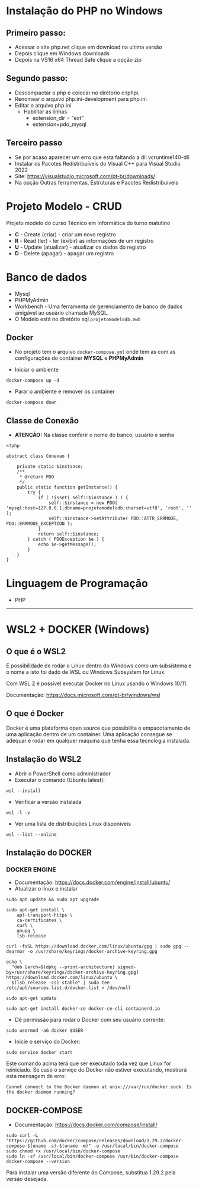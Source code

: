 # Instalação do PHP no Windows
## Primeiro passo:
- Acessar o site php.net clique em download na ultima versão
- Depois clique em Windows downloads
- Depois na VS16 x64 Thread Safe clique a opção zip

## Segundo passo:
- Descompactar o php e colocar no diretorio c:\php\
- Renomear o arquivo php.ini-development para php.ini
- Editar o arquivo php.ini
  - Habilitar as linhas
     - extension_dir = "ext"
	 - extension=pdo_mysql

## Terceiro passo
- Se por acaso aparecer um erro que esta faltando a dll vcruntime140-dll
- Instalar os Pacotes Redistribuíveis do Visual C++ para Visual Studio 2022
- Site: https://visualstudio.microsoft.com/pt-br/downloads/
- Na opção Outras ferramentas, Estruturas e Pacotes Redistribuíveis


# Projeto Modelo - CRUD

Projeto modelo do curso Técnico em Informática do turno matutino

 - **C** - Create (criar) - criar um novo registro
 - **R** - Read (ler) - ler (exibir) as informações de um registro
 - **U** - Update (atualizar) - atualizar os dados do registro
 - **D** - Delete (apagar) - apagar um registro

# Banco de dados

 - Mysql
 - PHPMyAdmin
 - Workbench -  Uma ferramenta de gerenciamento de banco de dados amigável ao usuário chamada MySQL.
 - O Modelo está no diretório sql ```projetomodelodb.mwb```

## Docker

- No projeto tem o arquivo ```docker-compose.yml``` onde tem as com as configurações do container **MYSQL** e **PHPMyAdmin**
  
* Iniciar o ambiente

```
docker-compose up -d
```
* Parar o ambiente e remover os container

```
docker-compose down
```  

## Classe de Conexão

- **ATENÇÃO:** Na classe conferir o nome do banco, usuário e senha

```
<?php

abstract class Conexao {

    private static $instance;
    /**
     * @return PDO
     */
    public static function getInstance() {
        try {
            if ( !isset( self::$instance ) ) {
                self::$instance = new PDO( 'mysql:host=127.0.0.1;dbname=projetomodelodb;charset=utf8', 'root', '' );
                self::$instance->setAttribute( PDO::ATTR_ERRMODE, PDO::ERRMODE_EXCEPTION );
            }
            return self::$instance;
        } catch ( PDOException $e ) {
            echo $e->getMessage();
        }
    }
}
```

# Linguagem de Programação

  - PHP

---

# WSL2 + DOCKER (Windows)

## O que é o WSL2

E possibilidade de rodar o Linux dentro do Windows como um subsistema e o nome a isto foi dado de WSL ou Windows Subsystem for Linux.

Com WSL 2 é possível executar Docker no Linux usando o Windows 10/11.

Documentação: https://docs.microsoft.com/pt-br/windows/wsl

## O que é Docker

Docker é uma plataforma open source que possibilita o empacotamento de uma aplicação dentro de um container. Uma aplicação consegue se adequar e rodar em qualquer máquina que tenha essa tecnologia instalada.

## Instalação do WSL2

* Abrir o PowerShell como administrador
* Executar o comando (Ubuntu latest): 

```
wsl --install
```
* Verificar a versão instalada

```
wsl -l -v
```
* Ver uma lista de distribuições Linux disponíveis

```
wsl --list --online
```

## Instalação do DOCKER

### DOCKER ENGINE 

* Documentação: https://docs.docker.com/engine/install/ubuntu/
* Atualizar o linux e instalar

```
sudo apt update && sudo apt upgrade

sudo apt-get install \
    apt-transport-https \
    ca-certificates \
    curl \
    gnupg \
    lsb-release
    
curl -fsSL https://download.docker.com/linux/ubuntu/gpg | sudo gpg --dearmor -o /usr/share/keyrings/docker-archive-keyring.gpg

echo \
  "deb [arch=$(dpkg --print-architecture) signed-by=/usr/share/keyrings/docker-archive-keyring.gpg] https://download.docker.com/linux/ubuntu \
  $(lsb_release -cs) stable" | sudo tee /etc/apt/sources.list.d/docker.list > /dev/null
  
sudo apt-get update

sudo apt-get install docker-ce docker-ce-cli containerd.io
```
* Dê permissão para rodar o Docker com seu usuário corrente:

```
sudo usermod -aG docker $USER
```
* Inicie o serviço do Docker:

```
sudo service docker start
```
Este comando acima terá que ser executado toda vez que Linux for reiniciado. Se caso o serviço do Docker não estiver executando, mostrará esta mensagem de erro:

```
Cannot connect to the Docker daemon at unix:///var/run/docker.sock. Is the docker daemon running?
```

## DOCKER-COMPOSE

* Documentação: https://docs.docker.com/compose/install/

```
sudo curl -L "https://github.com/docker/compose/releases/download/1.29.2/docker-compose-$(uname -s)-$(uname -m)" -o /usr/local/bin/docker-compose
sudo chmod +x /usr/local/bin/docker-compose
sudo ln -sf /usr/local/bin/docker-compose /usr/bin/docker-compose
docker-compose --version
```
Para instalar uma versão diferente do Compose, substitua 1.29.2 pela versão desejada.

